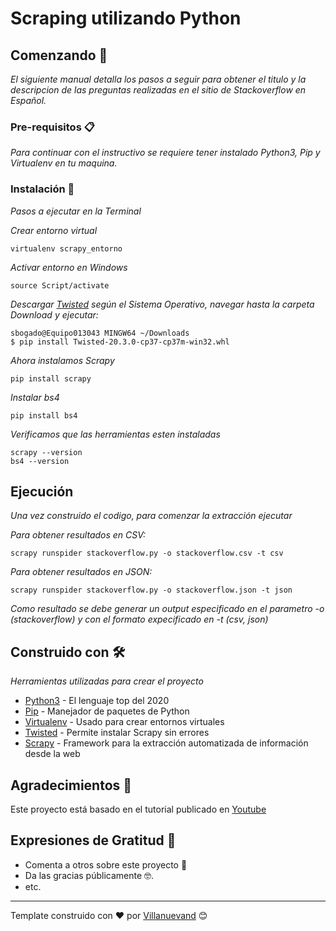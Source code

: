 # Scraping utilizando Python

## Comenzando 🚀

_El siguiente manual detalla los pasos a seguir para obtener el titulo y la descripcion de las preguntas realizadas en el sitio de Stackoverflow en Español._

### Pre-requisitos 📋

_Para continuar con el instructivo se requiere tener instalado Python3, Pip y Virtualenv en tu maquina._

### Instalación 🔧

_Pasos a ejecutar en la Terminal_

_Crear entorno virtual_

```
virtualenv scrapy_entorno
```

_Activar entorno en Windows_

```
source Script/activate
```

_Descargar [Twisted](https://www.lfd.uci.edu/~gohlke/pythonlibs/) según el Sistema Operativo, navegar hasta la carpeta Download y ejecutar:_
```
sbogado@Equipo013043 MINGW64 ~/Downloads
$ pip install Twisted-20.3.0-cp37-cp37m-win32.whl
```
_Ahora instalamos Scrapy_

```
pip install scrapy
```
_Instalar bs4_
```
pip install bs4
```
_Verificamos que las herramientas esten instaladas_
```
scrapy --version
bs4 --version
```
## Ejecución
_Una vez construido el codigo, para comenzar la extracción ejecutar_

_Para obtener resultados en CSV:_
```
scrapy runspider stackoverflow.py -o stackoverflow.csv -t csv
```
_Para obtener resultados en JSON:_
```
scrapy runspider stackoverflow.py -o stackoverflow.json -t json
```
_Como resultado se debe generar un output especificado en el parametro -o (stackoverflow) y con el formato expecificado en -t (csv, json)_
## Construido con 🛠️

_Herramientas utilizadas para crear el proyecto_

* [Python3](https://www.python.org/downloads/) - El lenguaje top del 2020
* [Pip](https://pip.pypa.io/en/stable/installing/) - Manejador de paquetes de Python
* [Virtualenv](https://virtualenv.pypa.io/en/latest) - Usado para crear entornos virtuales
* [Twisted](https://pypi.org/project/Twisted/) - Permite instalar Scrapy sin errores
* [Scrapy](https://scrapy.org/) - Framework para la extracción automatizada de información desde la web

## Agradecimientos 📄

Este proyecto está basado en el tutorial publicado en [Youtube](https://www.youtube.com/watch?v=ViOFqeRgu5s&t=815s)

## Expresiones de Gratitud 🎁

* Comenta a otros sobre este proyecto 📢
* Da las gracias públicamente 🤓.
* etc.



---
 Template construido con ❤️ por [Villanuevand](https://github.com/Villanuevand) 😊
